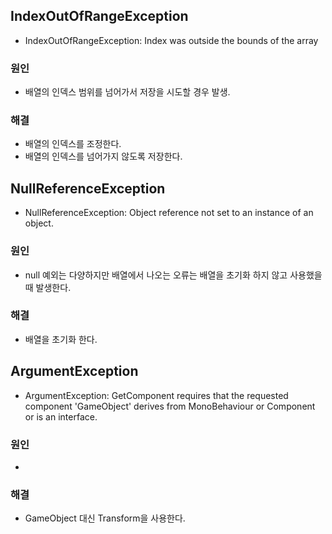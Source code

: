 IndexOutOfRangeException
-----
- IndexOutOfRangeException: Index was outside the bounds of the array
### 원인
- 배열의 인덱스 범위를 넘어가서 저장을 시도할 경우 발생.
### 해결
- 배열의 인덱스를 조정한다.
- 배열의 인덱스를 넘어가지 않도록 저장한다.

NullReferenceException
-----
- NullReferenceException: Object reference not set to an instance of an object.
### 원인
- null 예외는 다양하지만 배열에서 나오는 오류는 배열을 초기화 하지 않고 사용했을 때 발생한다.
### 해결
- 배열을 초기화 한다.

ArgumentException
------
- ArgumentException: GetComponent requires that the requested component 'GameObject' derives from MonoBehaviour or Component or is an interface.
### 원인
- 
### 해결
- GameObject 대신 Transform을 사용한다.
